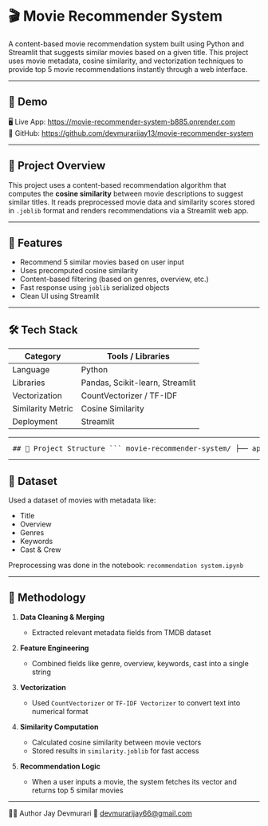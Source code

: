 # 🎬 Movie Recommender System

A content-based movie recommendation system built using Python and Streamlit that suggests similar movies based on a given title. This project uses movie metadata, cosine similarity, and vectorization techniques to provide top 5 movie recommendations instantly through a web interface.

---

## 🚀 Demo

🖥️ Live App: https://movie-recommender-system-b885.onrender.com  
📂 GitHub: https://github.com/devmurarijay13/movie-recommender-system

---

## 📌 Project Overview

This project uses a content-based recommendation algorithm that computes the **cosine similarity** between movie descriptions to suggest similar titles. It reads preprocessed movie data and similarity scores stored in `.joblib` format and renders recommendations via a Streamlit web app.

---

## 🧠 Features

- Recommend 5 similar movies based on user input
- Uses precomputed cosine similarity
- Content-based filtering (based on genres, overview, etc.)
- Fast response using `joblib` serialized objects
- Clean UI using Streamlit

---

## 🛠️ Tech Stack

| Category          | Tools / Libraries               |
|-------------------|---------------------------------|
| Language          | Python                          |
| Libraries         | Pandas, Scikit-learn, Streamlit |
| Vectorization     | CountVectorizer / TF-IDF        |
| Similarity Metric | Cosine Similarity               |
| Deployment        | Streamlit                       |

---

<pre> ## 📁 Project Structure ``` movie-recommender-system/ ├── app.py # Streamlit frontend ├── movies.joblib # Movie metadata (title, poster, etc.) ├── similarity.joblib # Precomputed cosine similarity matrix ├── recommendation system.ipynb # Notebook with data processing & model ├── requirements.txt # Python dependencies └── README.md # Project documentation ``` </pre>

---

## 🧾 Dataset

Used a dataset of movies with metadata like:
- Title
- Overview
- Genres
- Keywords
- Cast & Crew

Preprocessing was done in the notebook: `recommendation system.ipynb`

---

## 🧮 Methodology

1. **Data Cleaning & Merging**
   - Extracted relevant metadata fields from TMDB dataset

2. **Feature Engineering**
   - Combined fields like genre, overview, keywords, cast into a single string

3. **Vectorization**
   - Used `CountVectorizer` or `TF-IDF Vectorizer` to convert text into numerical format

4. **Similarity Computation**
   - Calculated cosine similarity between movie vectors
   - Stored results in `similarity.joblib` for fast access

5. **Recommendation Logic**
   - When a user inputs a movie, the system fetches its vector and returns top 5 similar movies

---

🙋‍♂️ Author
Jay Devmurari
📧 devmurarijay66@gmail.com

